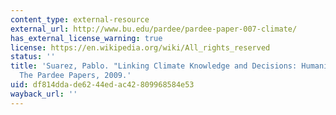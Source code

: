 ```yaml
---
content_type: external-resource
external_url: http://www.bu.edu/pardee/pardee-paper-007-climate/
has_external_license_warning: true
license: https://en.wikipedia.org/wiki/All_rights_reserved
status: ''
title: 'Suarez, Pablo. "Linking Climate Knowledge and Decisions: Humanitarian Challenges."
  The Pardee Papers, 2009.'
uid: df814dda-de62-44ed-ac42-809968584e53
wayback_url: ''
---
```

